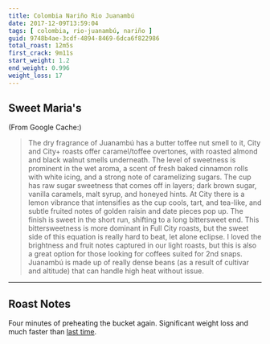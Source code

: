 ```yaml
---
title: Colombia Nariño Rio Juanambú
date: 2017-12-09T13:59:04
tags: [ colombia, rio-juanambú, nariño ]
guid: 9748b4ae-3cdf-4894-8469-6dca6f822986
total_roast: 12m5s
first_crack: 9m11s
start_weight: 1.2
end_weight: 0.996
weight_loss: 17
---
```


## Sweet Maria's

(From Google Cache:)

> The dry fragrance of Juanambú has a butter toffee nut smell to it, City and
> City+ roasts offer caramel/toffee overtones, with roasted almond and black
> walnut smells underneath. The level of sweetness is prominent in the wet
> aroma, a scent of fresh baked cinnamon rolls with white icing, and a strong
> note of caramelizing sugars. The cup has raw sugar sweetness that comes off in
> layers; dark brown sugar, vanilla caramels, malt syrup, and honeyed hints. At
> City there is a lemon vibrance that intensifies as the cup cools, tart, and
> tea-like, and subtle fruited notes of golden raisin and date pieces pop up.
> The finish is sweet in the short run, shifting to a long bittersweet end. This
> bittersweetness is more dominant in Full City roasts, but the sweet side of
> this equation is really hard to beat, let alone eclipse. I loved the
> brightness and fruit notes captured in our light roasts, but this is also a
> great option for those looking for coffees suited for 2nd snaps. Juanambú is
> made up of really dense beans (as a result of cultivar and altitude) that can
> handle high heat without issue.

---

## Roast Notes

Four minutes of preheating the bucket again.  Significant weight loss and much
faster than [last time](/posts/2017-11-23/).
